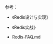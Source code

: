 参考：

- 《Redis设计与实现》
- 《Redis实战》

- [Redis-FAQ.md](https://github.com/Jstarfish/JavaKeeper/blob/master/docs/interview/Redis-FAQ.md)

